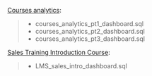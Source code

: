 [Courses analytics](https://10ay.online.tableau.com/#/site/careerist/workbooks/1026676/views):

>- courses_analytics_pt1_dashboard.sql
>- courses_analytics_pt2_dashboard.sql
>- courses_analytics_pt3_dashboard.sql


[Sales Training Introduction Course](https://10ay.online.tableau.com/#/site/careerist/workbooks/1059959/views):

> - LMS_sales_intro_dashboard.sql